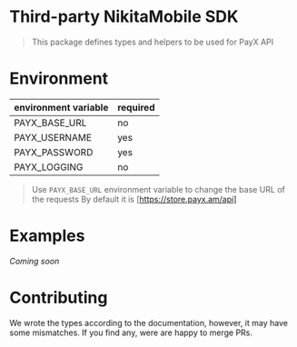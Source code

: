 # Third-party NikitaMobile SDK

> This package defines types and helpers to be used for PayX API

# Environment

| environment variable | required |
| -------------------- | -------- |
| PAYX_BASE_URL        | no       |
| PAYX_USERNAME        | yes      |
| PAYX_PASSWORD        | yes      |
| PAYX_LOGGING         | no       |

> Use `PAYX_BASE_URL` environment variable to change the base URL of the requests
> By default it is [https://store.payx.am/api]

# Examples

_Coming soon_

# Contributing

We wrote the types according to the documentation, however, it may have some mismatches.
If you find any, were are happy to merge PRs.
